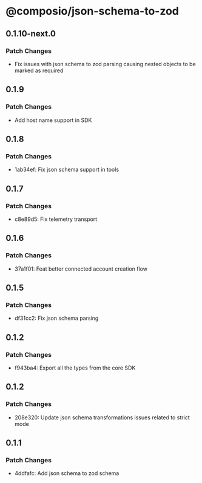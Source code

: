 # @composio/json-schema-to-zod

## 0.1.10-next.0

### Patch Changes

- Fix issues with json schema to zod parsing causing nested objects to be marked as required

## 0.1.9

### Patch Changes

- Add host name support in SDK

## 0.1.8

### Patch Changes

- 1ab34ef: Fix json schema support in tools

## 0.1.7

### Patch Changes

- c8e89d5: Fix telemetry transport

## 0.1.6

### Patch Changes

- 37a1f01: Feat better connected account creation flow

## 0.1.5

### Patch Changes

- df31cc2: Fix json schema parsing

## 0.1.2

### Patch Changes

- f943ba4: Export all the types from the core SDK

## 0.1.2

### Patch Changes

- 208e320: Update json schema transformations issues related to strict mode

## 0.1.1

### Patch Changes

- 4ddfafc: Add json schema to zod schema
